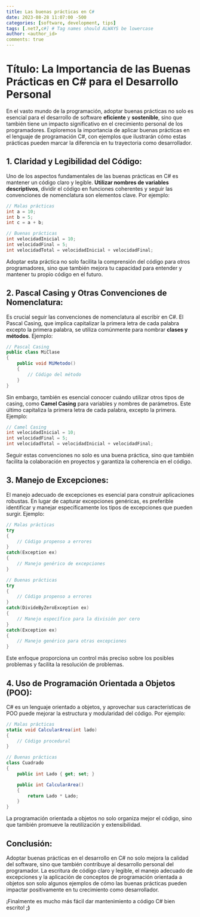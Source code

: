 ```yaml
---
title: Las buenas prácticas en C#
date: 2023-08-28 11:07:00 -500
categories: [software, development, tips] 
tags: [.net7,c#] # Tag names should ALWAYS be lowercase
author: <author_id>
comments: true
---
```


# Título: La Importancia de las Buenas Prácticas en C# para el Desarrollo Personal

En el vasto mundo de la programación, adoptar buenas prácticas no solo es esencial para el desarrollo de software **eficiente** y **sostenible**, sino que también tiene un impacto significativo en el crecimiento personal de los programadores. Exploremos la importancia de aplicar buenas prácticas en el lenguaje de programación C#, con ejemplos que ilustrarán cómo estas prácticas pueden marcar la diferencia en tu trayectoria como desarrollador.

## 1. Claridad y Legibilidad del Código:
   
Uno de los aspectos fundamentales de las buenas prácticas en C# es mantener un código claro y legible. **Utilizar nombres de variables descriptivos**, dividir el código en funciones coherentes y seguir las convenciones de nomenclatura son elementos clave. Por ejemplo:

```csharp
// Malas prácticas
int a = 10;
int b = 5;
int c = a + b;

// Buenas prácticas
int velocidadInicial = 10;
int velocidadFinal = 5;
int velocidadTotal = velocidadInicial + velocidadFinal;
```

Adoptar esta práctica no solo facilita la comprensión del código para otros programadores, sino que también mejora tu capacidad para entender y mantener tu propio código en el futuro.

## 2. Pascal Casing y Otras Convenciones de Nomenclatura:

Es crucial seguir las convenciones de nomenclatura al escribir en C#. El Pascal Casing, que implica capitalizar la primera letra de cada palabra excepto la primera palabra, se utiliza comúnmente para nombrar **clases y métodos**. Ejemplo:

```csharp
// Pascal Casing
public class MiClase
{
    public void MiMetodo()
    {
        // Código del método
    }
}
```
Sin embargo, también es esencial conocer cuándo utilizar otros tipos de casing, como **Camel Casing** para variables y nombres de parámetros. Este último capitaliza la primera letra de cada palabra, excepto la primera. Ejemplo:

```csharp
// Camel Casing
int velocidadInicial = 10;
int velocidadFinal = 5;
int velocidadTotal = velocidadInicial + velocidadFinal;
```
Seguir estas convenciones no solo es una buena práctica, sino que también facilita la colaboración en proyectos y garantiza la coherencia en el código.

## 3. Manejo de Excepciones:
   
El manejo adecuado de excepciones es esencial para construir aplicaciones robustas. En lugar de capturar excepciones genéricas, es preferible identificar y manejar específicamente los tipos de excepciones que pueden surgir. Ejemplo:

```csharp
// Malas prácticas
try
{
    // Código propenso a errores
}
catch(Exception ex)
{
    // Manejo genérico de excepciones
}

// Buenas prácticas
try
{
    // Código propenso a errores
}
catch(DivideByZeroException ex)
{
    // Manejo específico para la división por cero
}
catch(Exception ex)
{
    // Manejo genérico para otras excepciones
}
```

Este enfoque proporciona un control más preciso sobre los posibles problemas y facilita la resolución de problemas.

## 4. Uso de Programación Orientada a Objetos (POO):

C# es un lenguaje orientado a objetos, y aprovechar sus características de POO puede mejorar la estructura y modularidad del código. Por ejemplo:

```csharp
// Malas prácticas
static void CalcularArea(int lado)
{
    // Código procedural
}

// Buenas prácticas
class Cuadrado
{
    public int Lado { get; set; }

    public int CalcularArea()
    {
        return Lado * Lado;
    }
}
```

La programación orientada a objetos no solo organiza mejor el código, sino que también promueve la reutilización y extensibilidad.

## Conclusión:

Adoptar buenas prácticas en el desarrollo en C# no solo mejora la calidad del software, sino que también contribuye al desarrollo personal del programador. La escritura de código claro y legible, el manejo adecuado de excepciones y la aplicación de conceptos de programación orientada a objetos son solo algunos ejemplos de cómo las buenas prácticas pueden impactar positivamente en tu crecimiento como desarrollador. 

¡Finalmente es mucho más fácil dar mantenimiento a código C# bien escrito! **;)**

